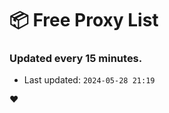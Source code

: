 # :package: Free Proxy List
### Updated every 15 minutes.

- Last updated: `2024-05-28 21:19`

:heart:
